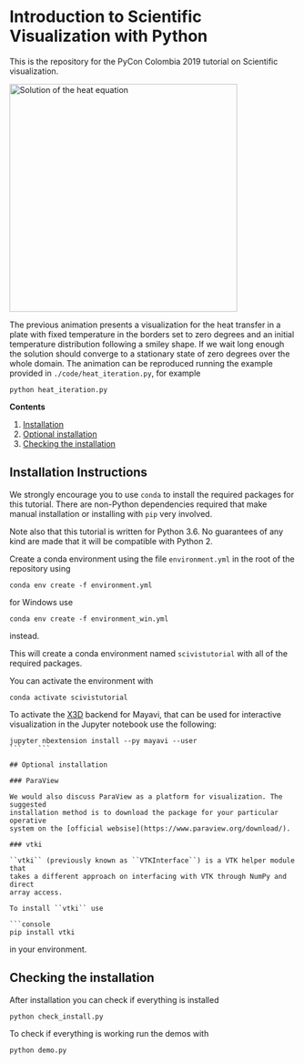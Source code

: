 

# Introduction to Scientific Visualization with Python

This is the repository for the PyCon Colombia 2019 tutorial on Scientific
visualization.

<img src="./img/heat_smiley.gif"
    alt="Solution of the heat equation"
    width=400>

The previous animation presents a visualization for the heat transfer in a plate with fixed temperature in the borders set to zero degrees and an initial temperature distribution following a smiley shape. If we wait long enough the solution should converge to a stationary state of zero degrees over the whole domain. The animation can be reproduced running the example provided in ``./code/heat_iteration.py``, for example

    python heat_iteration.py

**Contents**

 1. [Installation](##installation-instructions)
 2. [Optional installation](##optional-installation)
 3. [Checking the installation](##checking-the-installation)


## Installation Instructions

We strongly encourage you to use ``conda`` to install the required packages for
this tutorial. There are non-Python dependencies required that make manual
installation or installing with ``pip`` very involved.

Note also that this tutorial is written for Python 3.6. No guarantees of any
kind are made that it will be compatible with Python 2.



Create a conda environment using the file ``environment.yml`` in the root
of the repository using

```console
conda env create -f environment.yml
```

for Windows use

```console
conda env create -f environment_win.yml
```

instead.

This will create a conda environment named `scivistutorial` with all of the
required packages.

You can activate the environment with

```console
conda activate scivistutorial
```

To activate the [X3D]() backend for Mayavi, that can be used for interactive
visualization in the Jupyter notebook use the following:

```console
jupyter nbextension install --py mayavi --user
```    ```

## Optional installation

### ParaView

We would also discuss ParaView as a platform for visualization. The suggested
installation method is to download the package for your particular operative
system on the [official websise](https://www.paraview.org/download/).

### vtki

``vtki`` (previously known as ``VTKInterface``) is a VTK helper module that
takes a different approach on interfacing with VTK through NumPy and direct
array access.

To install ``vtki`` use

```console
pip install vtki
```

in your environment.

## Checking the installation

After installation you can check if everything is installed

```console
python check_install.py
```

To check if everything is working run the demos with

```console
python demo.py
```

